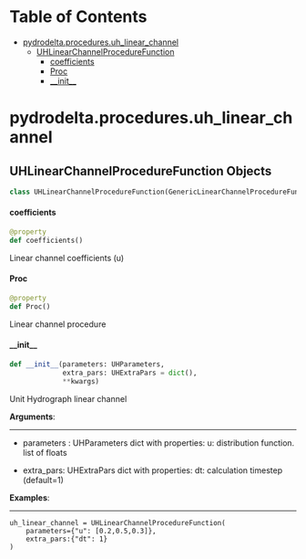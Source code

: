 # Table of Contents

* [pydrodelta.procedures.uh\_linear\_channel](#pydrodelta.procedures.uh_linear_channel)
  * [UHLinearChannelProcedureFunction](#pydrodelta.procedures.uh_linear_channel.UHLinearChannelProcedureFunction)
    * [coefficients](#pydrodelta.procedures.uh_linear_channel.UHLinearChannelProcedureFunction.coefficients)
    * [Proc](#pydrodelta.procedures.uh_linear_channel.UHLinearChannelProcedureFunction.Proc)
    * [\_\_init\_\_](#pydrodelta.procedures.uh_linear_channel.UHLinearChannelProcedureFunction.__init__)

<a id="pydrodelta.procedures.uh_linear_channel"></a>

# pydrodelta.procedures.uh\_linear\_channel

<a id="pydrodelta.procedures.uh_linear_channel.UHLinearChannelProcedureFunction"></a>

## UHLinearChannelProcedureFunction Objects

```python
class UHLinearChannelProcedureFunction(GenericLinearChannelProcedureFunction)
```

<a id="pydrodelta.procedures.uh_linear_channel.UHLinearChannelProcedureFunction.coefficients"></a>

#### coefficients

```python
@property
def coefficients()
```

Linear channel coefficients (u)

<a id="pydrodelta.procedures.uh_linear_channel.UHLinearChannelProcedureFunction.Proc"></a>

#### Proc

```python
@property
def Proc()
```

Linear channel procedure

<a id="pydrodelta.procedures.uh_linear_channel.UHLinearChannelProcedureFunction.__init__"></a>

#### \_\_init\_\_

```python
def __init__(parameters: UHParameters,
             extra_pars: UHExtraPars = dict(),
             **kwargs)
```

Unit Hydrograph linear channel

**Arguments**:

  ------------------
  - parameters : UHParameters
  dict with properties: u: distribution function. list of floats
  
  - extra_pars: UHExtraPars
  dict with properties: dt: calculation timestep (default=1)
  

**Examples**:

  ---------
```
uh_linear_channel = UHLinearChannelProcedureFunction(
    parameters={"u": [0.2,0.5,0.3]},
    extra_pars:{"dt": 1}
)
```

